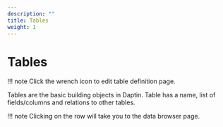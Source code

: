 ```yaml
---
description: ""
title: Tables
weight: 1
---
```


# Tables

!!! note
    Click the wrench icon to edit table definition page.

Tables are the basic building objects in Daptin. Table has a name, list of fields/columns and relations to other tables.

!!! note
    Clicking on the row will take you to the data browser page.